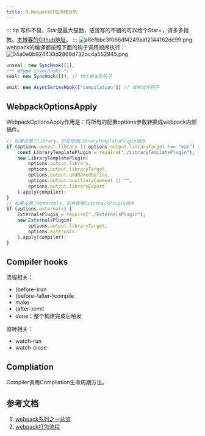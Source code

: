```yaml
---
title: 8.Webpack打包流程分析
---
```

::: tip
写作不易，Star是最大鼓励，感觉写的不错的可以给个Star⭐，请多多指教。[本博客的Github地址](https://github.com/liujie2019/VuePress-Blog)。
:::
![a8efbbc3f066df4249aa12144162dc99.png](evernotecid://AC85336C-B325-443E-8ED7-E6554790A944/appyinxiangcom/10797539/ENResource/p816)
webpack的编译都按照下面的钩子调用顺序执行：
![04a0e0b924433d2869d732bc4a552945.png](evernotecid://AC85336C-B325-443E-8ED7-E6554790A944/appyinxiangcom/10797539/ENResource/p1487)


```js
unseal: new SyncHook([]),
/** @type {SyncHook} */
seal: new SyncHook([]), // 优化相关的钩子
```
```js
emit: new AsyncSeriesHook(["compilation"]) // 发射文件钩子
```
## WebpackOptionsApply
WebpackOptionsApply作用是：将所有的配置options参数转换成webpack内部插件。
```js
// 如果设置了library，则会使用LibraryTemplatePlugin插件
if (options.output.library || options.output.libraryTarget !== "var") {
    const LibraryTemplatePlugin = require("./LibraryTemplatePlugin");
    new LibraryTemplatePlugin(
        options.output.library,
        options.output.libraryTarget,
        options.output.umdNamedDefine,
        options.output.auxiliaryComment || "",
        options.output.libraryExport
    ).apply(compiler);
}
// 如果设置了externals，则会使用ExternalsPlugin插件
if (options.externals) {
    ExternalsPlugin = require("./ExternalsPlugin");
    new ExternalsPlugin(
        options.output.libraryTarget,
        options.externals
    ).apply(compiler);
}
```
## Compiler hooks
流程相关：
* (before-)run
* (before-/after-)compile
* make
* (after-)emit
* done：整个构建完成后触发

监听相关：
* watch-run
* watch-close

## Compliation
Compiler调用Compliation生命周期方法。
## 参考文档
1. [webpack系列之一总览](https://github.com/DDFE/DDFE-blog/issues/36)
2. [webpack打包流程 ](https://github.com/ravencrown/noteBook/issues/72)